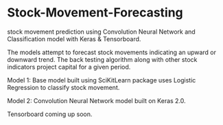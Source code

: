 # Stock-Movement-Forecasting
stock movement prediction using Convolution Neural Network and Classification model with Keras &amp; Tensorboard.

The models attempt to forecast stock movements indicating an upward or downward trend. The back testing algorithm along with other stock indicators project capital for a given period.

Model 1: Base model built using SciKitLearn package uses Logistic Regression to classify stock movement.

Model 2: Convolution Neural Network model built on Keras 2.0.

Tensorboard coming up soon.
